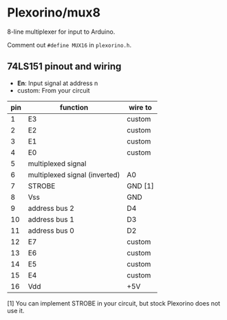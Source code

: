 # Plexorino/mux8

8-line multiplexer for input to Arduino.

Comment out `#define MUX16` in `plexorino.h`.

## 74LS151 pinout and wiring

- **En**: Input signal at address n
- custom: From your circuit

| pin | function | wire to |
|-----|----------|---------|
| 1   | E3       | custom  |
| 2   | E2       | custom  |
| 3   | E1       | custom  |
| 4   | E0       | custom  |
| 5   | multiplexed signal  | |
| 6   | multiplexed signal (inverted) | A0 |
| 7   | STROBE | GND \[1\] |
| 8   | Vss     | GND |
| 9 | address bus 2 | D4 |
| 10 | address bus 1 | D3 |
| 11 | address bus 0 | D2 |
| 12 | E7 | custom |
| 13 | E6 | custom | 
| 14 | E5 | custom | 
| 15 | E4 | custom |
| 16 | Vdd | +5V |

 \[1\] You can implement STROBE in your circuit, but stock Plexorino does not use it.
